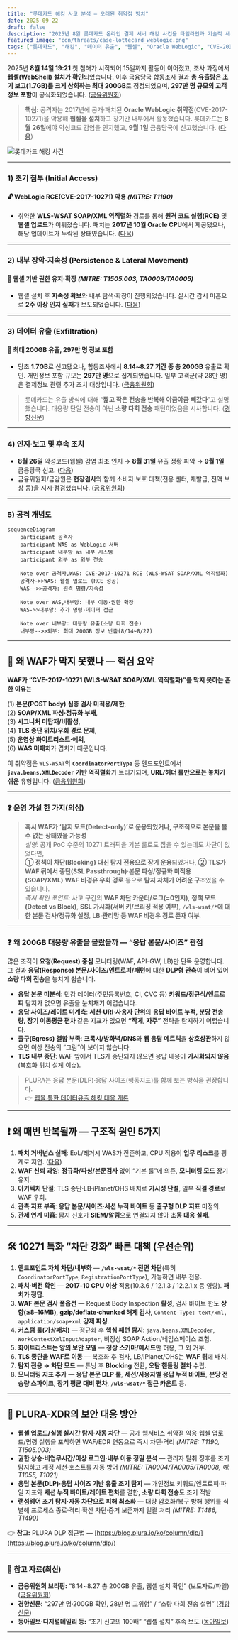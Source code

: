 ```yaml
---
title: "롯데카드 해킹 사고 분석 – 오래된 취약점 방치"
date: 2025-09-22
draft: false
description: "2025년 8월 롯데카드 온라인 결제 서버 해킹 사건을 타임라인과 기술적 세부, 웹셸 설치·유출 규모, 금융당국 후속 조치까지 종합 정리합니다. 핵심은 '왜 WAF가 막지 못했는가'와 '어떻게 운영해야 하는가'입니다."
featured_image: "cdn/threats/case-lottecard_weblogic.png"
tags: ["롯데카드", "해킹", "데이터 유출", "웹셸", "Oracle WebLogic", "CVE-2017-10271", "금융보안", "침해사고"]
---
```


2025년 **8월 14일 19:21** 첫 침해가 시작되어 15일까지 활동이 이어졌고, 조사 과정에서 **웹셸(WebShell) 설치가 확인**되었습니다. 이후 금융당국 합동조사 결과 **총 유출량은 초기 보고(1.7GB)를 크게 상회하는 최대 200GB**로 정정되었으며, **297만 명 규모의 고객 정보 포함**이 공식화되었습니다. ([금융위원회][1])

> **핵심:** 공격자는 2017년에 공개·패치된 **Oracle WebLogic 취약점**(CVE-2017-10271)을 악용해 **웹셸을 설치**하고 장기간 내부에서 활동했습니다. 롯데카드는 **8월 26일**에야 악성코드 감염을 인지했고, **9월 1일** 금융당국에 신고했습니다. ([다음][2])

<!--more-->

![롯데카드 해킹 사건](https://blog.plura.io/cdn/threats/case-lottecard_weblogic.png)

---

### 1) 초기 침투 (Initial Access)

#### 🔓 WebLogic RCE(CVE-2017-10271) 악용 *(MITRE: T1190)*

* 취약한 **WLS-WSAT SOAP/XML 역직렬화** 경로를 통해 **원격 코드 실행(RCE)** 및 **웹셸 업로드**가 이뤄졌습니다. 패치는 **2017년 10월 Oracle CPU**에서 제공됐으나, 해당 업데이트가 누락된 상태였습니다. ([다음][2])

---

### 2) 내부 장악·지속성 (Persistence & Lateral Movement)

#### 🚨 웹셸 기반 권한 유지·확장 *(MITRE: T1505.003, TA0003/TA0005)*

* 웹셸 설치 후 **지속성 확보**와 내부 탐색·확장이 진행되었습니다. 실시간 감시 미흡으로 **2주 이상 인지 실패**가 보도되었습니다. ([다음][2])

---

### 3) 데이터 유출 (Exfiltration)

#### 📂 최대 **200GB** 유출, **297만 명** 정보 포함

* 당초 **1.7GB**로 신고됐으나, 합동조사에서 **8.14\~8.27 기간 중 총 200GB** 유출로 확인. 개인정보 포함 규모는 **297만 명**으로 집계되었습니다. 일부 고객군(약 28만 명)은 결제정보 관련 추가 조치 대상입니다. ([금융위원회][1])

> 롯데카드는 유출 방식에 대해 “**짧고 작은 전송을 반복해 야금야금 빼갔다**”고 설명했습니다. 대용량 단일 전송이 아닌 **소량 다회 전송** 패턴이었음을 시사합니다. ([경향신문][3])

---

### 4) 인지·보고 및 후속 조치

* **8월 26일** 악성코드(웹셸) 감염 최초 인지 → **8월 31일** 유출 정황 파악 → **9월 1일** 금융당국 신고. ([다음][2])
* 금융위원회/금감원은 **현장검사**와 함께 소비자 보호 대책(전용 센터, 재발급, 전액 보상 등)을 지시·점검했습니다. ([금융위원회][1])

---

### 5) 공격 개념도

```mermaid
sequenceDiagram
    participant 공격자
    participant WAS as WebLogic 서버
    participant 내부망 as 내부 시스템
    participant 외부 as 외부 전송

    Note over 공격자,WAS: CVE-2017-10271 RCE (WLS-WSAT SOAP/XML 역직렬화)
    공격자->>WAS: 웹셸 업로드 (RCE 성공)
    WAS-->>공격자: 원격 명령/지속성

    Note over WAS,내부망: 내부 이동·권한 확장
    WAS->>내부망: 추가 명령·데이터 접근

    Note over 내부망: 대용량 유출(소량 다회 전송)
    내부망-->>외부: 최대 200GB 정보 반출(8/14~8/27)
```

---

## 🔎 왜 **WAF**가 막지 못했나 — 핵심 요약

**WAF가 “CVE-2017-10271 (WLS-WSAT SOAP/XML 역직렬화)”를 막지 못하는 흔한 이유**는  

(1) **본문(POST body) 심층 검사 미적용/제한**,   
(2) **SOAP/XML 파싱·정규화 부재**,  
(3) **시그니처 미탑재/비활성**,  
(4) **TLS 종단 위치/우회 경로 문제**,  
(5) **운영상 화이트리스트·예외**,  
(6) **WAS 미패치**가 겹치기 때문입니다.  

이 취약점은 `WLS-WSAT`의 **`CoordinatorPortType`** 등 엔드포인트에서 **`java.beans.XMLDecoder` 기반 역직렬화**가 트리거되며, **URL/헤더 룰만으로는 놓치기 쉬운** 유형입니다. ([금융위원회][1])

---

### ❓ 운영 가설 한 가지(의심)

> **혹시 WAF가 ‘탐지 모드(Detect-only)’로 운용되었거나, 구조적으로 본문을 볼 수 없는 상태였을 가능성**  
> *설명:* 공개 PoC 수준의 10271 트래픽을 기본 룰로도 잡을 수 있는데도 차단이 없었다면,  
> **① 정책이 차단(Blocking) 대신 탐지 전용으로 장기 운용**되었거나, **② TLS가 WAF 뒤에서 종단(SSL Passthrough)**·**본문 파싱/정규화 미적용(SOAP/XML)**·**WAF 비경유 우회 경로** 등으로 **탐지 자체가 어려운 구조**였을 수 있습니다.  
> *즉시 확인 포인트:* 사고 구간의 **WAF 차단 카운터/로그(=0인지)**, **정책 모드(Detect vs Block)**, **SSL 가시화(서버 키/브리징 적용 여부)**, **`/wls-wsat/*`에 대한 본문 검사/정규화 설정**, **LB·관리망 등 WAF 비경유 경로 존재 여부**.  

---

### ❓ 왜 200GB 대용량 유출을 몰랐을까 — “응답 본문/사이즈” 관점

많은 조직이 **요청(Request) 중심** 모니터링(WAF, API-GW, LB)만 단독 운영합니다. 그 결과 **응답(Response) 본문/사이즈/엔트로피/패턴**에 대한 **DLP형 관측**이 비어 있어 **소량 다회 전송**을 놓치기 쉽습니다.

* **응답 본문 미분석**: 민감 데이터(주민등록번호, CI, CVC 등) **키워드/정규식/엔트로피** 탐지가 없으면 유출을 눈치채기 어렵습니다.
* **응답 사이즈/레이트 미계측**: **세션·URI·사용자 단위**의 **응답 바이트 누적, 분당 전송량, 장기 이동평균 편차** 같은 지표가 없으면 **“작게, 자주”** 전략을 탐지하기 어렵습니다.
* **출구(Egress) 결합 부족**: **프록시/방화벽/DNS**와 **웹 응답 메트릭**을 **상호상관**하지 않으면 이상 전송의 “그림”이 보이지 않습니다.
* **TLS 내부 종단**: WAF 앞에서 TLS가 종단되지 않으면 응답 내용이 **가시화되지 않음**(복호화 위치 설계 이슈).

> PLURA는 응답 본문(DLP)·응답 사이즈(행동지표)를 함께 보는 방식을 권장합니다.  
> 👉 [웹을 통한 데이터유출 해킹 대응 개론](https://blog.plura.io/ko/column/dlp/)

---

## ❗ 왜 매번 반복될까 — 구조적 원인 5가지

1. **패치 거버넌스 실패**: EoL/레거시 WAS가 잔존하고, CPU 적용이 **업무 리스크**를 핑계로 지연. ([다음][2])
2. **WAF 신뢰 과잉**: **정규화/파싱/본문검사** 없이 “기본 룰”에 의존, **모니터링 모드** 장기 유지.
3. **아키텍처 단절**: TLS 종단·LB·iPlanet/OHS 배치로 **가시성 단절**, 일부 **직결 경로**로 WAF 우회.
4. **관측 지표 부족**: **응답 본문/사이즈·세션 누적 바이트** 등 **출구형 DLP 지표** 미정의.
5. **관제 연계 미흡**: 탐지 신호가 **SIEM/알림**으로 연결되지 않아 **초동 대응 실패**.

---

## 🛠 10271 특화 “차단 강화” 빠른 대책 (우선순위)

1. **엔드포인트 자체 차단/내부화** — **`/wls-wsat/*` 전면 차단**(특히 `CoordinatorPortType`, `RegistrationPortType`), 가능하면 내부 전용.
2. **패치·버전 확인** — **2017-10 CPU 이상** 적용(10.3.6 / 12.1.3 / 12.2.1.x 등 영향). **패치가 정답**.
3. **WAF 본문 검사 풀옵션** — Request Body Inspection **활성**, 검사 바이트 한도 **상향(≥8–16MB)**, **gzip/deflate·chunked 해제 검사**, `Content-Type: text/xml, application/soap+xml` **강제 파싱**.
4. **커스텀 룰(가상패치)** — 정규화 후 **핵심 패턴 탐지**: `java.beans.XMLDecoder`, `WorkContextXmlInputAdapter`, 비정상 SOAP Action/네임스페이스 조합.
5. **화이트리스트는 양의 보안 모델** — **정상 스키마/메서드**만 허용, 그 외 거부.
6. **TLS 종단을 WAF로 이동** — 복호화 후 검사, LB/iPlanet/OHS는 **WAF 뒤**에 배치.
7. **탐지 전용 → 차단 모드** — 튜닝 후 **Blocking** 전환, **오탐 핸들링 절차** 수립.
8. **모니터링 지표 추가** — **응답 본문 DLP 룰**, **세션/사용자별 응답 누적 바이트**, **분당 전송량 스파이크**, **장기 평균 대비 편차**, **`/wls-wsat/*` 접근 카운트** 등.

---

## 🌟 PLURA-XDR의 보안 대응 방안

* **웹셸 업로드/실행 실시간 탐지·자동 차단** — 공개 웹서비스 취약점 악용·웹셸 업로드/명령 실행을 포착하면 WAF/EDR 연동으로 즉시 차단·격리 *(MITRE: T1190, T1505.003)*
* **권한 상승·비업무시간/이상 로그인·내부 이동 정밀 분석** — 관리자 탈취 징후를 조기 탐지하고 계정·세션·호스트를 자동 방어 *(MITRE: TA0004/TA0005/TA0008, 예: T1055, T1021)*
* **응답 본문(DLP)·응답 사이즈 기반 유출 조기 탐지** — 개인정보 키워드/엔트로피·파일 지표와 **세션 누적 바이트/레이트 편차**를 결합, **소량 다회 전송**도 조기 적발
* **랜섬웨어 조기 탐지·자동 차단으로 피해 최소화** — 대량 암호화/복구 방해 행위를 식별해 프로세스 종료·격리·확산 차단·증거 보존까지 일괄 처리 *(MITRE: T1486, T1490)*

👉 **참고:** PLURA DLP 접근법 — [https://blog.plura.io/ko/column/dlp/](https://blog.plura.io/ko/column/dlp/)

---

### 📑 참고 자료(최신)

* **금융위원회 브리핑:** “8.14\~8.27 총 200GB 유출, 웹셸 설치 확인” (보도자료/파일) ([금융위원회][1])
* **경향신문:** “297만 명·200GB 확인, 28만 명 고위험” / “소량 다회 전송 설명” ([경향신문][4])
* **동아일보·디지털데일리 등:** “초기 신고의 100배” “웹셸 설치” 후속 보도 ([동아일보][5])

---

[1]: https://www.fsc.go.kr/no010101/85319?utm_source=chatgpt.com "롯데카드 정보유출 관련 긴급 대책회의 개최"
[2]: https://v.daum.net/v/20250918190600587?utm_source=chatgpt.com "뚫렸는데도 모르고, 얼마나 털렸는지도 깜깜…롯데카드 해킹 ..."
[3]: https://www.khan.co.kr/article/202509181845001?utm_source=chatgpt.com "보안투자 늘렸다더니 해킹 인지조차 못한 롯데카드…“피해액 ..."
[4]: https://www.khan.co.kr/article/202509182221005?utm_source=chatgpt.com "롯데카드 297만명 정보 털렸다"
[5]: https://www.donga.com/news/Economy/article/all/20250918/132411983/2?utm_source=chatgpt.com "[단독]롯데카드 해킹 데이터, 첫 신고의 100배 유출"
